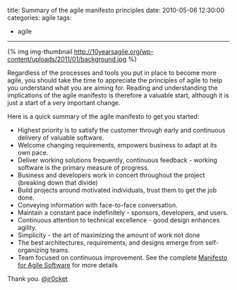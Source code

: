 title: Summary of the agile manifesto principles
date: 2010-05-06 12:30:00
categories: agile 
tags: 
- agile
---

{% img img-thumbnail http://10yearsagile.org/wp-content/uploads/2011/01/background.jpg %}

Regardless of the processes and tools you put in place to become more agile, you should take the time to appreciate the principles of agile to help you understand what you are aiming for.  Reading and understanding the implications of the agile manifesto is therefore a valuable start, although it is just a start of a very important change.

Here is a quick summary of the agile manifesto to get you started:

<!-- more -->

*   Highest priority is to satisfy the customer through early and continuous delivery of valuable software.
*   Welcome changing requirements, empowers business to adapt at its own pace.
*   Deliver working solutions frequently, continuous feedback - working software is the primary measure of progress.
*   Business and developers work in concert throughout the project (breaking down that divide)
*   Build projects around motivated individuals, trust them to get the job done.
*   Conveying information with face-to-face conversation.
*   Maintain a constant pace indefinitely - sponsors, developers, and users.
*   Continuous attention to technical excellence - good design enhances agility.
*   Simplicity - the art of maximizing the amount of work not done
*   The best architectures, requirements, and designs emerge from self-organizing teams.
*   Team focused on continuous improvement.
See the complete [Manifesto for Agile Software](http://agilemanifesto.org/) for more details

Thank you.
[@jr0cket](https://twitter.com/jr0cket)
